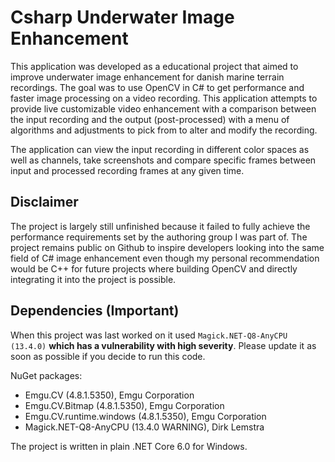 # Csharp Underwater Image Enhancement
This application was developed as a educational project that aimed to improve underwater image enhancement for danish marine terrain recordings.
The goal was to use OpenCV in C# to get performance and faster image processing on a video recording. This application attempts to provide live customizable
video enhancement with a comparison between the input recording and the output (post-processed) with a menu of algorithms and adjustments to pick
from to alter and modify the recording.

The application can view the input recording in different color spaces as well as channels, take screenshots and compare specific frames between
input and processed recording frames at any given time.

## Disclaimer
The project is largely still unfinished because it failed to fully achieve the performance requirements set by the authoring group I was part of.
The project remains public on Github to inspire developers looking into the same field of C# image enhancement even though my personal recommendation
would be C++ for future projects where building OpenCV and directly integrating it into the project is possible.

## Dependencies (Important)
When this project was last worked on it used `Magick.NET-Q8-AnyCPU (13.4.0)` **which has a vulnerability with high severity**. Please update it as soon as possible if you decide to run this code.

NuGet packages:
- Emgu.CV (4.8.1.5350), Emgu Corporation
- Emgu.CV.Bitmap (4.8.1.5350), Emgu Corporation
- Emgu.CV.runtime.windows (4.8.1.5350), Emgu Corporation
- Magick.NET-Q8-AnyCPU (13.4.0 WARNING), Dirk Lemstra

The project is written in plain .NET Core 6.0 for Windows.